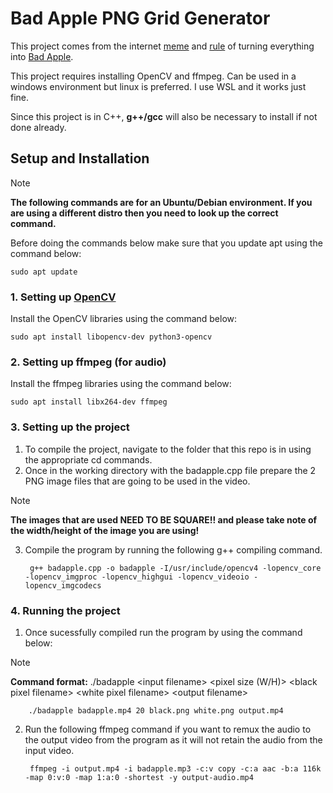 # Bad Apple PNG Grid Generator
This project comes from the internet [meme](https://knowyourmeme.com/memes/bad-apple) and [rule](https://tropedia.fandom.com/wiki/Rules_of_the_Internet) of turning everything into [Bad Apple](https://www.youtube.com/watch?v=FtutLA63Cp8).

This project requires installing OpenCV and ffmpeg. Can be used in a windows environment but linux is preferred. I use WSL and it works just fine.

Since this project is in C++, **g++/gcc** will also be necessary to install if not done already.

## Setup and Installation

> [!Note]
> **The following commands are for an Ubuntu/Debian environment. If you are using a different distro then you need to look up the correct command.**

Before doing the commands below make sure that you update apt using the command below:

    sudo apt update

### 1. Setting up [OpenCV](https://opencv.org/)

Install the OpenCV libraries using the command below:

    sudo apt install libopencv-dev python3-opencv

### 2. Setting up ffmpeg (for audio)

Install the ffmpeg libraries using the command below:

    sudo apt install libx264-dev ffmpeg

### 3. Setting up the project

1. To compile the project, navigate to the folder that this repo is in using the appropriate cd commands.
2. Once in the working directory with the badapple.cpp file prepare the 2 PNG image files that are going to be used in the video.

> [!Note]
> **The images that are used NEED TO BE SQUARE!! and please take note of the width/height of the image you are using!**

3. Compile the program by running the following g++ compiling command.

        g++ badapple.cpp -o badapple -I/usr/include/opencv4 -lopencv_core -lopencv_imgproc -lopencv_highgui -lopencv_videoio -lopencv_imgcodecs

### 4. Running the project

1. Once sucessfully compiled run the program by using the command below:

> [!Note]
> **Command format:** ./badapple \<input filename> \<pixel size (W/H)> \<black pixel filename> \<white pixel filename> \<output filename>

        ./badapple badapple.mp4 20 black.png white.png output.mp4

2. Run the following ffmpeg command if you want to remux the audio to the output video from the program as it will not retain the audio from the input video.
    
        ffmpeg -i output.mp4 -i badapple.mp3 -c:v copy -c:a aac -b:a 116k -map 0:v:0 -map 1:a:0 -shortest -y output-audio.mp4
